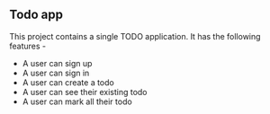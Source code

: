 ## Todo app

This project contains a single TODO application.
It has the following features -

- A user can sign up
- A user can sign in
- A user can create a todo
- A user can see their existing todo
- A user can mark all their todo